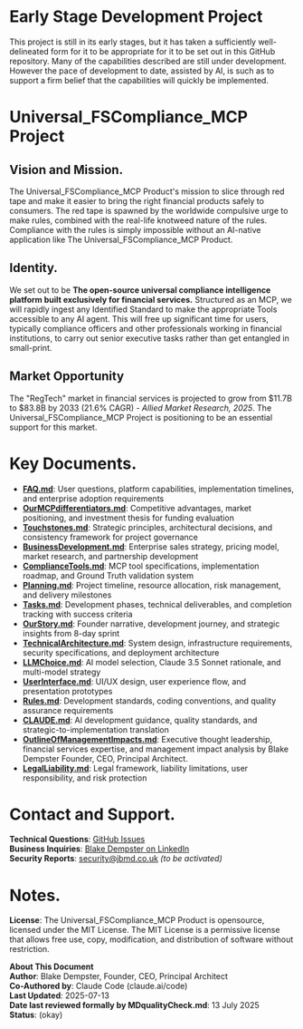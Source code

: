 # Early Stage Development Project

This project is still in its early stages, but it has taken a sufficiently well-delineated form for it to be appropriate for it to be set out in this GitHub repository. Many of the capabilities described are still under development. However the pace of development to date, assisted by AI, is such as to support a firm belief that the capabilities will quickly be implemented.

# Universal_FSCompliance_MCP Project

## Vision and Mission.

The Universal_FSCompliance_MCP Product's mission to slice through red tape and make it easier to bring the right financial products safely to consumers. The red tape is spawned by the worldwide compulsive urge to make rules, combined with the real-life knotweed nature of the rules. Compliance with the rules is simply impossible without an AI-native application like The Universal_FSCompliance_MCP Product. 

## Identity.

We set out to be **The open-source universal compliance intelligence platform built exclusively for financial services.** Structured as an MCP, we will rapidly ingest any Identified Standard to make the appropriate Tools accessible to any AI agent. This will free up significant time for users, typically compliance officers and other professionals working in financial institutions, to carry out senior executive tasks rather than get entangled in small-print. 

## Market Opportunity

The "RegTech" market in financial services is projected to grow from $11.7B to $83.8B by 2033 (21.6% CAGR) *- Allied Market Research, 2025*. The Universal_FSCompliance_MCP Project is positioning to be an essential support for this market.

# Key Documents. 

- **[FAQ.md](FAQ.md)**: User questions, platform capabilities, implementation timelines, and enterprise adoption requirements
- **[OurMCPdifferentiators.md](OurMCPdifferentiators.md)**: Competitive advantages, market positioning, and investment thesis for funding evaluation
- **[Touchstones.md](Touchstones.md)**: Strategic principles, architectural decisions, and consistency framework for project governance
- **[BusinessDevelopment.md](BusinessDevelopment.md)**: Enterprise sales strategy, pricing model, market research, and partnership development
- **[ComplianceTools.md](ComplianceTools.md)**: MCP tool specifications, implementation roadmap, and Ground Truth validation system
- **[Planning.md](Planning.md)**: Project timeline, resource allocation, risk management, and delivery milestones
- **[Tasks.md](Tasks.md)**: Development phases, technical deliverables, and completion tracking with success criteria
- **[OurStory.md](OurStory.md)**: Founder narrative, development journey, and strategic insights from 8-day sprint
- **[TechnicalArchitecture.md](TechnicalArchitecture.md)**: System design, infrastructure requirements, security specifications, and deployment architecture
- **[LLMChoice.md](LLMChoice.md)**: AI model selection, Claude 3.5 Sonnet rationale, and multi-model strategy
- **[UserInterface.md](UserInterface.md)**: UI/UX design, user experience flow, and presentation prototypes
- **[Rules.md](Rules.md)**: Development standards, coding conventions, and quality assurance requirements
- **[CLAUDE.md](CLAUDE.md)**: AI development guidance, quality standards, and strategic-to-implementation translation
- **[OutlineOfManagementImpacts.md](OutlineOfManagementImpacts.md)**: Executive thought leadership, financial services expertise, and management impact analysis by Blake Dempster Founder, CEO, Principal Architect.
- **[LegalLiability.md](LegalLiability.md)**: Legal framework, liability limitations, user responsibility, and risk protection

# Contact and Support.

**Technical Questions**: [GitHub Issues](https://github.com/99blakeD99/fscompliance/issues)  
**Business Inquiries**: [Blake Dempster on LinkedIn](https://www.linkedin.com/in/blake-dempster)  
**Security Reports**: security@jbmd.co.uk *(to be activated)*

# Notes.

**License**: The Universal_FSCompliance_MCP Product is opensource, licensed under the MIT License. The MIT License is a permissive license that allows free use, copy, modification, and distribution of software without restriction.

**About This Document**  
**Author**: Blake Dempster, Founder, CEO, Principal Architect  
**Co-Authored by**: Claude Code (claude.ai/code)  
**Last Updated**: 2025-07-13  
**Date last reviewed formally by MDqualityCheck.md**: 13 July 2025  
**Status**: (okay)